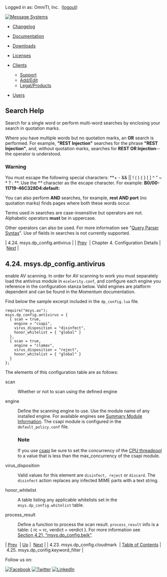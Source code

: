 Logged in as: OmniTI, Inc.  ([logout](https://support.messagesystems.com/logout.php))

[![Message Systems](https://support.messagesystems.com/images/ms-white205.png)](https://support.messagesystems.com/start.php) 

*   [Changelog](https://support.messagesystems.com/start.php?show=changelog)
*   [Documentation](https://support.messagesystems.com/docs/)
*   [Downloads](https://support.messagesystems.com/start.php)

*   [Licenses](https://support.messagesystems.com/license_summary.php)
*   <a href="">Clients</a>
    *   [Support](https://support.messagesystems.com/cs.php)
    *   [Add/Edit](https://support.messagesystems.com/edit_client.php)
    *   [Legal/Products](https://support.messagesystems.com/edit_products.php)
*   [Users](https://support.messagesystems.com/edit_customer.php)

## Search Help

Search for a single word or perform multi-word searches by enclosing your search in quotation marks.

Where you have multiple words but no quotation marks, an **OR** search is performed. For example, **"REST Injection"** searches for the phrase **"REST Injection"**, and, without quotation marks, searches for **REST OR Injection**--the operator is understood.

### Warning

You must escape the following special characters: **+ - && || ! ( ) { } [ ] ^ " ~ * ? : \**. Use the **\** character as the escape character. For example: **B0/00-11719-46C328D4\:default\:**

You can also perform **AND** searches, for example, **rest AND port** (no quotation marks) finds pages where both these words occur.

Terms used in searches are case-insensitive but operators are not. Alphabetic operators **must** be in uppercase.

Other operators can also be used. For more information see "[Query Parser Syntax](https://lucene.apache.org/core/old_versioned_docs/versions/3_0_0/queryparsersyntax.html)". Use of fields in searches is not currently supported.

| 4.24. msys.dp_config.antivirus |
| [Prev](policy.default.configuration.msys.dp_config.cloudmark.php)  | Chapter 4. Configuration Details |  [Next](policy.default.configuration.dp_config.keyword_filter.php) |

## 4.24. msys.dp_config.antivirus

enable AV scanning. In order for AV scanning to work you must separately load the antivirus module in `ecelerity.conf`, and configure each engine you reference in the configuration stanza below. Valid engines are platform dependent and can be found in the Momentum documentation.

Find below the sample excerpt included in the `dp_config.lua` file.

```
require("msys.av");
msys.dp_config.antivirus = {
  { scan = true,
    engine = "csapi",
    virus_disposition = "disinfect",
    honor_whitelist = { "global" }
  },
  { scan = true,
    engine = "clamav",
    virus_disposition = "reject",
    honor_whitelist = { "global" }
  }
};
```

The elements of this configuration table are as follows:

<dl class="variablelist">

<dt>scan</dt>

<dd>

Whether or not to scan using the defined engine

</dd>

<dt>engine</dt>

<dd>

Define the scanning engine to use. Use the module name of any installed engine. For available engines see [Summary Module Information](https://support.messagesystems.com/docs/web-ref/modules.summary.php). The csapi module is configured in the `default_policy.conf` file.

### Note

If you use [csapi](https://support.messagesystems.com/docs/web-ref/modules.csapi.php) be sure to set the concurrency of the [CPU threadpool](https://support.messagesystems.com/docs/web-ref/conf.ref.threadpool.php) to a value that is less than the max_concurrency of the csapi module.

</dd>

<dt>virus_disposition</dt>

<dd>

Valid values for this element are `disinfect, reject` or `discard`. The `disinfect` action replaces any infected MIME parts with a text string.

</dd>

<dt>honor_whitelist</dt>

<dd>

A table listing any applicable whitelists set in the `msys.dp_config.whitelist` table.

</dd>

<dt>process_result</dt>

<dd>

Define a function to process the scan result. `process_result` info is a table: { rc = rc, verdict = verdict }. For more information see [Section 4.21, “msys.dp_config.beik”](policy.default.configuration.msys.dp_config.beik.php "4.21. msys.dp_config.beik").

</dd>

</dl>

| [Prev](policy.default.configuration.msys.dp_config.cloudmark.php)  | [Up](policy.default.configuration.php) |  [Next](policy.default.configuration.dp_config.keyword_filter.php) |
| 4.23. msys.dp_config.cloudmark  | [Table of Contents](index.php) |  4.25. msys.dp_config.keyword_filter |

Follow us on:

[![Facebook](https://support.messagesystems.com/images/icon-facebook.png)](http://www.facebook.com/messagesystems) [![Twitter](https://support.messagesystems.com/images/icon-twitter.png)](http://twitter.com/#!/MessageSystems) [![LinkedIn](https://support.messagesystems.com/images/icon-linkedin.png)](http://www.linkedin.com/company/message-systems)